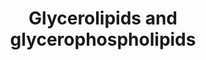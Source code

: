 ---
annotations:
- id: PW:0000354
  parent: classic metabolic pathway
  type: Pathway Ontology
  value: glycerophospholipid metabolic pathway
- id: PW:0001156
  parent: classic metabolic pathway
  type: Pathway Ontology
  value: glycerolipid metabolic pathway
authors:
- Kozo2
description: test of copy upload of WP4345
last-edited: 2022-12-10
organisms:
- Mus musculus
redirect_from:
- /index.php/Pathway:WP5296
- /instance/WP5296
- /instance/WP5296_r124404
revision: r124404
schema-jsonld:
- '@context': https://schema.org/
  '@id': https://wikipathways.github.io/pathways/WP5296.html
  '@type': Dataset
  creator:
    '@type': Organization
    name: WikiPathways
  description: test of copy upload of WP4345
  keywords:
  - 1-acyl-LPA
  - 1-acyl-LPC
  - 1-acyl-PE
  - 2-acyl-PA
  - Acyl-CoA
  - Agpat4
  - Agpat6
  - CDP-Choline
  - CDP-DAG
  - CDP-Etn
  - CL
  - Cdipt
  - Cds1
  - Chkb
  - Choline
  - Choline-P
  - Chpt1
  - CoA
  - CoA(16:0)
  - CoA(18:0)
  - CoA(20:0)
  - Crls1
  - DAG
  - Dgat1
  - Dgat2
  - Dgkz
  - Etn
  - Etn-P
  - Etnk1
  - Glycerol-3-P
  - Gpam
  - LPC
  - LPE
  - LPG
  - LPI
  - LPS
  - PA
  - PC
  - PE
  - PE-Me
  - PE-Me2
  - PG
  - PGP
  - PI
  - PPap2a
  - PS
  - Pcyt1a
  - Pcyt2
  - Pemt
  - Pisd
  - Pla2g1b
  - Pld1
  - Pnpla2
  - Pnpla3
  - Ptdss1
  - Ptdss2
  - TAG
  license: CC0
  name: Glycerolipids and glycerophospholipids
seo: CreativeWork
title: Glycerolipids and glycerophospholipids
wpid: WP5296
---